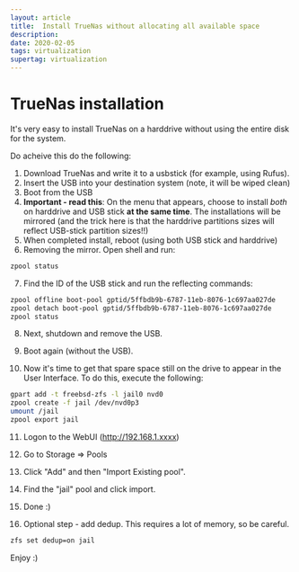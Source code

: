 ```yaml
---
layout: article
title:  Install TrueNas without allocating all available space
description:
date: 2020-02-05
tags: virtualization
supertag: virtualization
---
```


# TrueNas installation

It's very easy to install TrueNas on a harddrive without using the entire disk for the system.

Do acheive this do the following:

1. Download TrueNas and write it to a usbstick (for example, using Rufus).
2. Insert the USB into your destination system (note, it will be wiped clean)
3. Boot from the USB
4. **Important - read this**: On the menu that appears, choose to install *both* on harddrive and USB stick **at the same time**. The installations will be mirrored (and the trick here is that the harddrive partitions sizes will reflect USB-stick partition sizes!!)
5. When completed install, reboot (using both USB stick and harddrive)
6. Removing the mirror. Open shell and run:

```bash
zpool status
```

7. Find the ID of the USB stick and run the reflecting commands:

```bash
zpool offline boot-pool gptid/5ffbdb9b-6787-11eb-8076-1c697aa027de
zpool detach boot-pool gptid/5ffbdb9b-6787-11eb-8076-1c697aa027de
zpool status

```

8. Next, shutdown and remove the USB.
9. Boot again (without the USB).

10. Now it's time to get that spare space still on the drive to appear in the User Interface. To do this, execute the following:

```bash
gpart add -t freebsd-zfs -l jail0 nvd0
zpool create -f jail /dev/nvd0p3
umount /jail
zpool export jail
```

11. Logon to the WebUI (<http://192.168.1.xxxx>)
12. Go to Storage => Pools
13. Click "Add" and then "Import Existing pool".
14. Find the "jail" pool and click import.
15. Done :)

16. Optional step - add dedup. This requires a lot of memory, so be careful.

```bash
zfs set dedup=on jail
```

Enjoy :)







